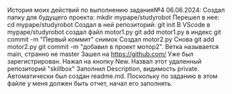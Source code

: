 История моих действий по выполнению задания№4
06.06.2024:
Создал папку для будущего проекта: mkdir mypape/studyrobot
Перешел в нее: cd mypape/studyrobot
Создал в ней репозиторий: git init
В VScode в mypape/studyrobot создал файл  motor1.py
git add motor1.py в индекс
git commit -m "Первый коммит" снимок
Создал motor2.py
Снова git add motor2.py 
git commit -m "добавил в проект мотор2". Ветка называется main, странно не master
Зашел на https://github.com/
Уже был зарегистрирован. Нажал на кнопку New.
Назвал этот удаленный репозиторий "skillbox" Заполнил Description, видимость private.
Автоматически был создан readme.md. Поскольку по заданию в этом файле у меня должен быть отчет, начал его заполнять.
